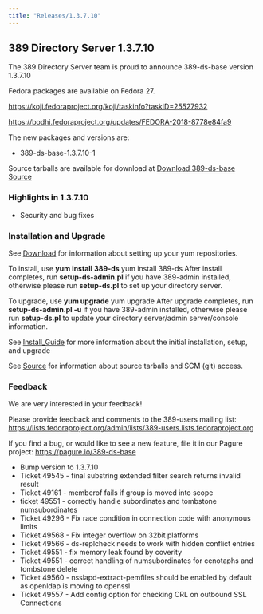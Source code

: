 ```yaml
---
title: "Releases/1.3.7.10"
---
```


389 Directory Server 1.3.7.10
-----------------------------

The 389 Directory Server team is proud to announce 389-ds-base version 1.3.7.10

Fedora packages are available on Fedora 27.

<https://koji.fedoraproject.org/koji/taskinfo?taskID=25527932>

<https://bodhi.fedoraproject.org/updates/FEDORA-2018-8778e84fa9>

The new packages and versions are:

-   389-ds-base-1.3.7.10-1 

Source tarballs are available for download at [Download 389-ds-base Source](https://releases.pagure.org/389-ds-base/389-ds-base-1.3.7.10.tar.bz2)

### Highlights in 1.3.7.10

- Security and bug fixes

### Installation and Upgrade 
See [Download](../download.html) for information about setting up your yum repositories.

To install, use **yum install 389-ds** yum install 389-ds After install completes, run **setup-ds-admin.pl** if you have 389-admin installed, otherwise please run **setup-ds.pl** to set up your directory server.

To upgrade, use **yum upgrade** yum upgrade After upgrade completes, run **setup-ds-admin.pl -u** if you have 389-admin installed, otherwise please run **setup-ds.pl** to update your directory server/admin server/console information.

See [Install\_Guide](../legacy/install-guide.html) for more information about the initial installation, setup, and upgrade

See [Source](../development/source.html) for information about source tarballs and SCM (git) access.

### Feedback

We are very interested in your feedback!

Please provide feedback and comments to the 389-users mailing list: <https://lists.fedoraproject.org/admin/lists/389-users.lists.fedoraproject.org>

If you find a bug, or would like to see a new feature, file it in our Pagure project: <https://pagure.io/389-ds-base>

- Bump version to 1.3.7.10
- Ticket 49545 - final substring extended filter search returns invalid result
- Ticket 49161 - memberof fails if group is moved into scope
- ticket 49551 - correctly handle subordinates and tombstone numsubordinates
- Ticket 49296 - Fix race condition in connection code with  anonymous limits
- Ticket 49568 - Fix integer overflow on 32bit platforms
- Ticket 49566 - ds-replcheck needs to work with hidden conflict entries
- Ticket 49551 - fix memory leak found by coverity
- Ticket 49551 - correct handling of numsubordinates for cenotaphs and tombstone delete
- Ticket 49560 - nsslapd-extract-pemfiles should be enabled by default as openldap is moving to openssl
- Ticket 49557 - Add config option for checking CRL on outbound SSL Connections


